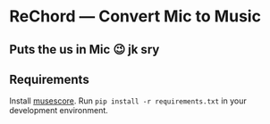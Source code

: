 # ReChord  — Convert Mic to Music
## Puts the us in Mic :wink: jk sry

## Requirements
Install [musescore](https://musescore.org/en/handbook/3/installation).
Run `pip install -r requirements.txt` in your development environment.
